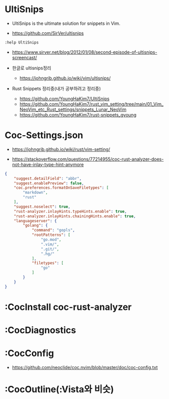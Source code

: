 # UltiSnips

- UltiSnips is the ultimate solution for snippets in Vim.

- https://github.com/SirVer/ultisnips 

```bash
:help UltiSnips

```

- https://www.sirver.net/blog/2012/01/08/second-episode-of-ultisnips-screencast/

- 한글로 ultisnips정리
  - https://johngrib.github.io/wiki/vim/ultisnips/

- Rust Snippets 정리중(내가 공부하려고 정리중)

  - https://github.com/YoungHaKim7/UltiSnips
  - https://github.com/YoungHaKim7/rust_vim_setting/tree/main/01_Vim_NeoVim_etc_Rust_settings/snippets_Lunar_NeoVim
  - https://github.com/YoungHaKim7/rust-snippets_gyoung


# Coc-Settings.json

- https://johngrib.github.io/wiki/rust/vim-setting/

- https://stackoverflow.com/questions/77214955/coc-rust-analyzer-does-not-have-inlay-type-hint-anymore

```json
{
    "suggest.detailField": "abbr",
    "suggest.enablePreview": false,
    "coc.preferences.formatOnSaveFiletypes": [
        "markdown",
        "rust"
    ],
    "suggest.noselect": true,
    "rust-analyzer.inlayHints.typeHints.enable": true,
    "rust-analyzer.inlayHints.chainingHints.enable": true,
    "languageserver": {
        "golang": {
            "command": "gopls",
            "rootPatterns": [
                "go.mod",
                ".vim/",
                ".git/",
                ".hg/"
            ],
            "filetypes": [
                "go"
            ]
        }
    }
}

```

# :CocInstall coc-rust-analyzer

# :CocDiagnostics

# :CocConfig
- https://github.com/neoclide/coc.nvim/blob/master/doc/coc-config.txt

# :CocOutline(:Vista와 비슷)
